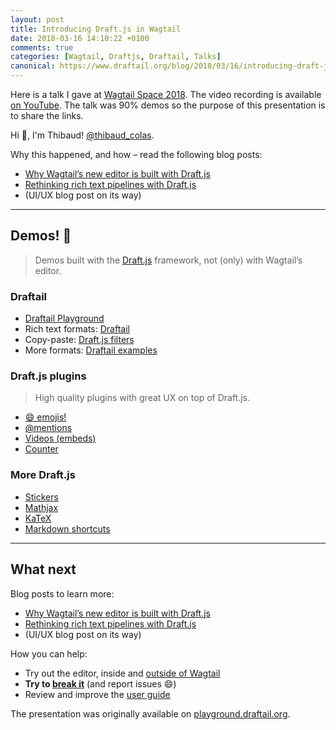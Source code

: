 ```yaml
---
layout: post
title: Introducing Draft.js in Wagtail
date: 2018-03-16 14:10:22 +0100
comments: true
categories: [Wagtail, Draftjs, Draftail, Talks]
canonical: https://www.draftail.org/blog/2018/03/16/introducing-draft-js-in-wagtail
---
```


Here is a talk I gave at [Wagtail Space 2018](https://www.wagtail.space). The video recording is available [on YouTube](https://www.youtube.com/watch?v=mf8AS5EwHvc). The talk was 90% demos so the purpose of this presentation is to share the links.

<!-- more -->

Hi 👋, I'm Thibaud! [@thibaud_colas](https://twitter.com/thibaud_colas).

Why this happened, and how – read the following blog posts:

- [Why Wagtail’s new editor is built with Draft.js](https://www.draftail.org/blog/2018/03/05/why-wagtail-new-editor-is-built-with-draft-js)
- [Rethinking rich text pipelines with Draft.js](https://www.draftail.org/blog/2018/03/13/rethinking-rich-text-pipelines-with-draft-js)
- (UI/UX blog post on its way)

---

## Demos! 🌈

> Demos built with the [Draft.js](https://draftjs.org/) framework, not (only) with Wagtail’s editor.

### Draftail

- [Draftail Playground](http://playground.draftail.org/)
- Rich text formats: [Draftail](https://www.draftail.org/)
- Copy-paste: [Draft.js filters](https://thibaudcolas.github.io/draftjs-filters/)
- More formats: [Draftail examples](https://www.draftail.org/)

### Draft.js plugins

> High quality plugins with great UX on top of Draft.js.

- [😄 emojis!](https://www.draft-js-plugins.com/plugin/emoji)
- [@mentions](https://www.draft-js-plugins.com/plugin/mention)
- [Videos (embeds)](https://www.draft-js-plugins.com/plugin/video)
- [Counter](https://www.draft-js-plugins.com/plugin/counter)

### More Draft.js

- [Stickers](https://www.draft-js-plugins.com/plugin/sticker)
- [Mathjax](https://efloti.github.io/draft-js-mathjax-plugin/)
- [KaTeX](https://letranloc.github.io/draft-js-katex-plugin/)
- [Markdown shortcuts](https://ngs.github.io/draft-js-markdown-shortcuts-plugin/)

---

## What next

Blog posts to learn more:

- [Why Wagtail’s new editor is built with Draft.js](https://www.draftail.org/blog/2018/03/05/why-wagtail-new-editor-is-built-with-draft-js)
- [Rethinking rich text pipelines with Draft.js](https://www.draftail.org/blog/2018/03/13/rethinking-rich-text-pipelines-with-draft-js)
- (UI/UX blog post on its way)

How you can help:

- Try out the editor, inside and [outside of Wagtail](https://www.draftail.org/)
- **Try to [break it](https://www.draftail.org/)** (and report issues 😄)
- Review and improve the [user guide](https://www.draftail.org/docs/user-guide)

The presentation was originally available on [playground.draftail.org](http://playground.draftail.org/).
